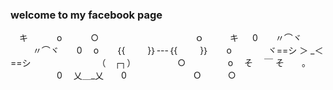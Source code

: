 ### welcome to my facebook page

　キ　　　 o
　　　○　　　　　　　　　　　ｏ　　　キ
　 0　　〃⌒ヾ 　 　 〃⌒ヾ　　0
　o　　｛{　 　 }｝---｛{　 　 }｝　　o
　 　 　 ヾ==シ ＞ _＜ ==シ
　　　　　　　 （　┌┐）　　　 　　○
　　　 　 o　 そ　 ￣ そ　　。
　　　　　 0　 乂＿_乂　　0
　　　　　　　 Ｏ　　　○
